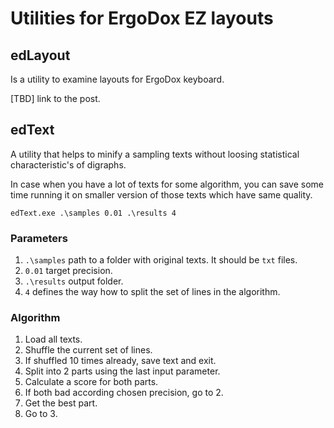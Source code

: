 # Utilities for ErgoDox EZ layouts

## edLayout

Is a utility to examine layouts for ErgoDox keyboard.

[TBD] link to the post.

## edText

A utility that helps to minify a sampling texts without loosing statistical characteristic's of digraphs.

In case when you have a lot of texts for some algorithm, you can save some time running it on smaller version of those texts which have same quality.

``` pwsh
edText.exe .\samples 0.01 .\results 4
```

### Parameters

1. `.\samples` path to a folder with original texts. It should be `txt` files.
1. `0.01` target precision.
1. `.\results` output folder.
1. `4` defines the way how to split the set of lines in the algorithm.

### Algorithm

1. Load all texts.
1. Shuffle the current set of lines.
1. If shuffled 10 times already, save text and exit.
1. Split into 2 parts using the last input parameter.
1. Calculate a score for both parts.
1. If both bad according chosen precision, go to 2.
1. Get the best part.
1. Go to 3.
